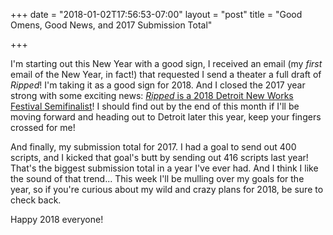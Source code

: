 +++
date = "2018-01-02T17:56:53-07:00"
layout = "post"
title = "Good Omens, Good News, and 2017 Submission Total"

+++

I'm starting out this New Year with a good sign, I received an email (my *first* email of the New Year, in fact!) that requested I send a theater a full draft of *Ripped*! I'm taking it as a good sign for 2018. And I closed the 2017 year strong with some exciting news: [*Ripped* is a 2018 Detroit New Works Festival Semifinalist](http://www.outvisibletheatre.com/newworks/)! I should find out by the end of this month if I'll be moving forward and heading out to Detroit later this year, keep your fingers crossed for me!

And finally, my submission total for 2017. I had a goal to send out 400 scripts, and I kicked that goal's butt by sending out 416 scripts last year! That's the biggest submission total in a year I've ever had. And I think I like the sound of that trend... This week I'll be mulling over my goals for the year, so if you're curious about my wild and crazy plans for 2018, be sure to check back.

Happy 2018 everyone!